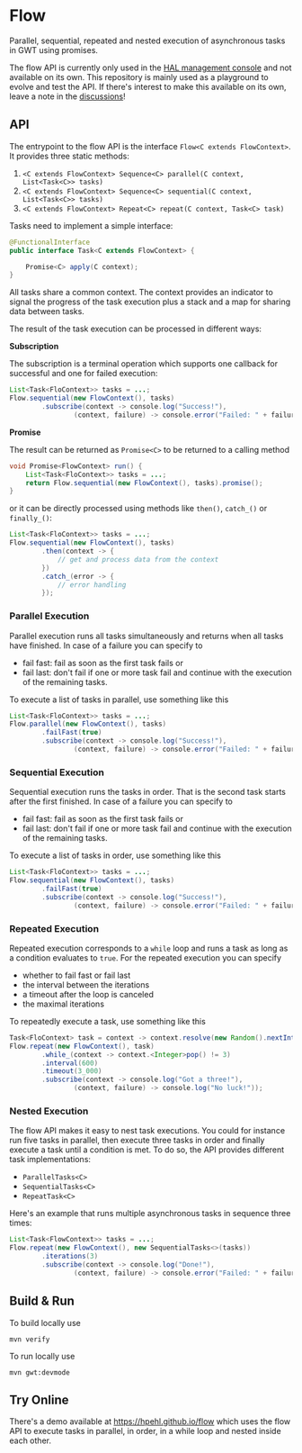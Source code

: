 # Flow 

Parallel, sequential, repeated and nested execution of asynchronous tasks in GWT using promises. 

The flow API is currently only used in the [HAL management console](https://hal.github.io) and not available on its own. This repository is mainly used as a playground to evolve and test the API. If there's interest to make this available on its own, leave a note in the [discussions](https://github.com/hpehl/flow/discussions)!  

## API 

The entrypoint to the flow API is the interface `Flow<C extends FlowContext>`. It provides three static methods:

1. `<C extends FlowContext> Sequence<C> parallel(C context, List<Task<C>> tasks)`
2. `<C extends FlowContext> Sequence<C> sequential(C context, List<Task<C>> tasks)`
3. `<C extends FlowContext> Repeat<C> repeat(C context, Task<C> task)`

Tasks need to implement a simple interface: 

```java
@FunctionalInterface
public interface Task<C extends FlowContext> {

    Promise<C> apply(C context);
}
```

All tasks share a common context. The context provides an indicator to signal the progress of the task execution plus a stack and a map for sharing data between tasks. 

The result of the task execution can be processed in different ways:

**Subscription**

The subscription is a terminal operation which supports one callback for successful and one for failed execution:

```java
List<Task<FloContext>> tasks = ...;
Flow.sequential(new FlowContext(), tasks)
        .subscribe(context -> console.log("Success!"),
                (context, failure) -> console.error("Failed: " + failure));
```

**Promise**

The result can be returned as `Promise<C>` to be returned to a calling method

```java
void Promise<FlowContext> run() {
    List<Task<FloContext>> tasks = ...;
    return Flow.sequential(new FlowContext(), tasks).promise();
}
```

or it can be directly processed using methods like `then()`, `catch_()` or `finally_()`:

```java
List<Task<FloContext>> tasks = ...;
Flow.sequential(new FlowContext(), tasks)
        .then(context -> {
            // get and process data from the context 
        })
        .catch_(error -> {
            // error handling
        });
```

### Parallel Execution

Parallel execution runs all tasks simultaneously and returns when all tasks have finished. In case of a failure you can specify to 

- fail fast: fail as soon as the first task fails or
- fail last: don't fail if one or more task fail and continue with the execution of the remaining tasks.

To execute a list of tasks in parallel, use something like this 

```java
List<Task<FloContext>> tasks = ...;
Flow.parallel(new FlowContext(), tasks)
        .failFast(true)
        .subscribe(context -> console.log("Success!"),
                (context, failure) -> console.error("Failed: " + failure));
```

### Sequential Execution

Sequential execution runs the tasks in order. That is the second task starts after the first finished. In case of a failure you can specify to

- fail fast: fail as soon as the first task fails or
- fail last: don't fail if one or more task fail and continue with the execution of the remaining tasks.  

To execute a list of tasks in order, use something like this

```java
List<Task<FloContext>> tasks = ...;
Flow.sequential(new FlowContext(), tasks)
        .failFast(true)
        .subscribe(context -> console.log("Success!"),
                (context, failure) -> console.error("Failed: " + failure));
```

### Repeated Execution

Repeated execution corresponds to a `while` loop and runs a task as long as a condition evaluates to `true`. For the repeated execution you can specify 

- whether to fail fast or fail last
- the interval between the iterations
- a timeout after the loop is canceled
- the maximal iterations

To repeatedly execute a task, use something like this

```java
Task<FloContext> task = context -> context.resolve(new Random().nextInt(10));
Flow.repeat(new FlowContext(), task)
        .while_(context -> context.<Integer>pop() != 3)
        .interval(600)
        .timeout(3_000)
        .subscribe(context -> console.log("Got a three!"),
                (context, failure) -> console.log("No luck!"));
```

### Nested Execution

The flow API makes it easy to nest task executions. You could for instance run five tasks in parallel, then execute three tasks in order and finally execute a task until a condition is met. To do so, the API provides different task implementations:

- `ParallelTasks<C>`
- `SequentialTasks<C>`
- `RepeatTask<C>`

Here's an example that runs multiple asynchronous tasks in sequence three times:

```java
List<Task<FlowContext>> tasks = ...;
Flow.repeat(new FlowContext(), new SequentialTasks<>(tasks))
        .iterations(3)
        .subscribe(context -> console.log("Done!"),
                (context, failure) -> console.error("Failed: " + failure));
```

## Build & Run

To build locally use

```shell
mvn verify
```

To run locally use

```shell
mvn gwt:devmode
```

## Try Online

There's a demo available at https://hpehl.github.io/flow which uses the flow API to execute tasks in parallel, in order, in a while loop and nested inside each other. 
